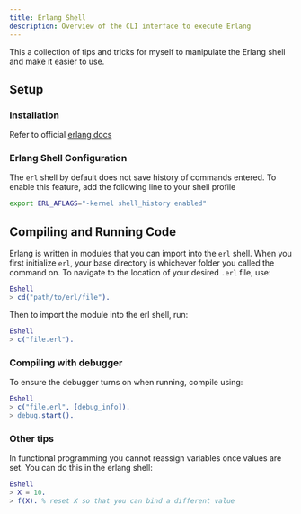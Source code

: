 ```yaml
---
title: Erlang Shell
description: Overview of the CLI interface to execute Erlang
---
```


This a collection of tips and tricks for myself to manipulate the Erlang shell and make it easier to use. 

## Setup
### Installation
Refer to official [erlang docs](https://www.erlang.org/downloads)  

### Erlang Shell Configuration

The `erl` shell by default does not save history of commands entered. To enable this feature, add the following line to your shell profile

```sh
export ERL_AFLAGS="-kernel shell_history enabled"
```

## Compiling and Running Code
Erlang is written in modules that you can import into the `erl` shell. When you first initialize `erl`, your base directory is whichever folder you called the command on. To navigate to the location of your desired `.erl` file, use:

```erlang
Eshell
> cd("path/to/erl/file").
```

Then to import the module into the erl shell, run:

```erlang
Eshell
> c("file.erl").
```

### Compiling with debugger
To ensure the debugger turns on when running, compile using:

```erlang
Eshell
> c("file.erl", [debug_info]).
> debug.start().
```

### Other tips
In functional programming you cannot reassign variables once values are set. You can do this in the erlang shell:

```erlang
Eshell
> X = 10.
> f(X). % reset X so that you can bind a different value
```
